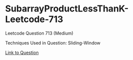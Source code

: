 # SubarrayProductLessThanK-Leetcode-713

Leetcode Question 713 (Medium)

Techniques Used in Question:
Sliding-Window

[Link to Question](https://leetcode.com/problems/subarray-product-less-than-k/)
